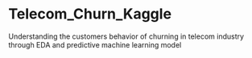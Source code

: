 # Telecom_Churn_Kaggle
Understanding the customers behavior of churning in telecom industry through EDA and predictive machine learning model
